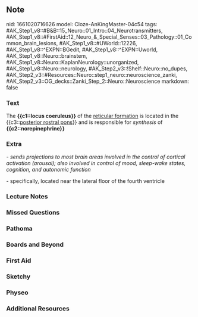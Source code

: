 ## Note
nid: 1661020716626
model: Cloze-AnKingMaster-04c54
tags: #AK_Step1_v8::#B&B::15_Neuro::01_Intro::04_Neurotransmitters, #AK_Step1_v8::#FirstAid::12_Neuro_&_Special_Senses::03_Pathology::01_Common_brain_lesions, #AK_Step1_v8::#UWorld::12226, #AK_Step1_v8::^EXPN::BGedit, #AK_Step1_v8::^EXPN::Uworld, #AK_Step1_v8::Neuro::brainstem, #AK_Step1_v8::Neuro::KaplanNeurology::unorganized, #AK_Step1_v8::Neuro::neurology, #AK_Step2_v3::!Shelf::Neuro::no_dupes, #AK_Step2_v3::#Resources::Neuro::step1_neuro::neuroscience_zanki, #AK_Step2_v3::OG_decks::Zanki_Step_2::Neuro::Neuroscience
markdown: false

### Text
<div>
  The <b>{{c1::locus coeruleus}}</b> of the <u>reticular
  formation</u> is located in the {{c3::<u>posterior rostral
  pons</u>}} and is responsible for <i>synthesis</i> of
  <b>{{c2::norepinephrine}}</b>
</div>

### Extra
<i>- sends projections to most brain areas involved in the control
of cortical activation (arousal); also involved in control of mood,
sleep-wake states, cognition, and autonomic function</i>
<div>
  - specifically, located near the lateral floor of the fourth
  ventricle
</div>

### Lecture Notes


### Missed Questions


### Pathoma


### Boards and Beyond


### First Aid


### Sketchy


### Physeo


### Additional Resources

